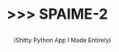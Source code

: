 # <p align="center">>>> SPAIME-2‌ ‌ ‌ ‌</p>
<p align="center"><sup>(Shitty Python App I Made Entirely)</sup></p>